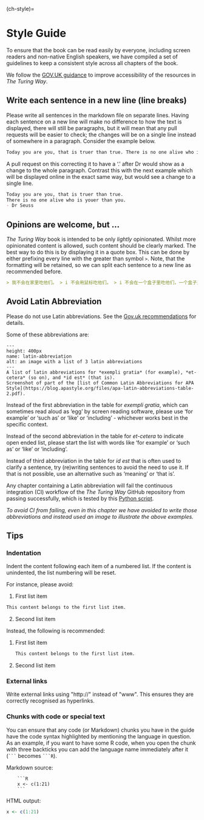 (ch-style)=
# Style Guide

To ensure that the book can be read easily by everyone, including screen readers and non-native English speakers, we have compiled a set of guidelines to keep a consistent style across all chapters of the book.

We follow the [GOV.UK guidance](https://www.gov.uk/guidance/content-design/writing-for-gov-uk) to improve accessibility of the resources in _The Turing Way_.

## Write each sentence in a new line (line breaks)

Please write all sentences in the markdown file on separate lines. Having each sentence on a new line will make no difference to how the text is displayed, there will still be paragraphs, but it will mean that any pull requests will be easier to check; the changes will be on a single line instead of somewhere in a paragraph. Consider the example below.

 ```markdown
Today you are you, that is truer than true. There is no one alive who is youer than you. - Dr Seuss
```

A pull request on this correcting it to have a ‘.’ after Dr would show as a change to the whole paragraph. Contrast this with the next example which will be displayed online in the exact same way, but would see a change to a single line.

 ```markdown
Today you are you, that is truer than true.
There is no one alive who is youer than you.
- Dr Seuss
```

## Opinions are welcome, but ...

_The Turing Way_ book is intended to be only *lightly* opinionated. Whilst more opinionated content is allowed, such content should be clearly marked. The best way to do this is by displaying it in a quote box. This can be done by either prefixing every line with the greater than symbol `>`. Note, that the formatting will be retained, so we can split each sentence to a new line as recommended before.

```markdown
> 我不会在家里吃他们。 > i 不会用鼠标吃他们。 > i 不会在一个盒子里吃他们，一个盒子里不会吃他们。 > i 不会在这里吃他们。 i 不会在任何地方吃他们。 > 我不喜欢绿色鸡蛋，ham i 不喜欢这些蛋。
```

## Avoid Latin Abbreviation

Please do not use Latin abbreviations. See the [Gov.uk recommendations](https://www.gov.uk/guidance/style-guide/a-to-z-of-gov-uk-style) for details.

Some of these abbreviations are:

```{figure} ../figures/latin-abbreviation.png
---
height: 400px
name: latin-abbreviation
alt: an image with a list of 3 latin abbreviations
---
A list of latin abbreviations for *exempli gratia* (for example), *et-cetera* (so on), and *id est* (that is).
Screenshot of part of the [list of Common Latin Abbreviations for APA Style](https://blog.apastyle.org/files/apa-latin-abbreviations-table-2.pdf).
```

Instead of the first abbreviation in the table for *exempli gratia*, which can sometimes read aloud as ‘egg’ by screen reading software, please use ‘for example’ or ‘such as’ or ‘like’ or ‘including’ - whichever works best in the specific context.

Instead of the second abbreviation in the table for *et-cetera* to indicate open ended list, please start the list with words like ‘for example’ or ‘such as’ or ‘like’ or ‘including’.

Instead of third abbreviation in the table for *id est* that is often used to clarify a sentence, try (re)writing sentences to avoid the need to use it. If that is not possible, use an alternative such as ‘meaning’ or ‘that is’.

Any chapter containing a Latin abbreviation will fail the continuous integration (CI) workflow of the _The Turing Way_ GitHub repository from passing successfully, which is tested by this [Python script](https://github.com/alan-turing-institute/the-turing-way/blob/main/tests/no-bad-latin.py).

*To avoid CI from failing, even in this chapter we have avoided to write those abbreviations and instead used an image to illustrate the above examples.*

## Tips

### Indentation

Indent the content following each item of a numbered list. If the content is unindented, the list numbering will be reset.

For instance, please avoid:
1. First list item
```markdown
This content belongs to the first list item.
```
2. Second list item

Instead, the following is recommended:
1. First list item
   ```markdown
   This content belongs to the first list item.
   ```

2. Second list item


### External links

Write external links using "http://" instead of "www". This ensures they are correctly recognised as hyperlinks.

### Chunks with code or special text

You can ensure that any code (or Markdown) chunks you have in the guide have the code syntax highlighted by mentioning the language in question. As an example, if you want to have some R code, when you open the chunk with three backticks you can add the language name immediately after it (<code>\`\`\`</code> becomes <code>\`\`\`R</code>).

Markdown source:

```
    ```R
    x <- c(1:21)
    ```
```

HTML output:

```R
x <- c(1:21)
```
